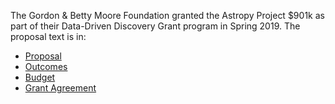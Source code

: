 The Gordon & Betty Moore Foundation granted the Astropy Project $901k as part of their Data-Driven Discovery Grant program in Spring 2019.  The proposal text is in:

* [Proposal](https://drive.google.com/file/d/17SVakDd6xRwVAZIu0KCK_gfaAodfRHXp/view?usp=sharing)
* [Outcomes](https://drive.google.com/file/d/1hDjbp68wzg3HGR_k9c3awbcbqMOZDSx2/view?usp=sharing)
* [Budget](https://drive.google.com/file/d/1tWoNrNoJCCyYFRHyA7wT3v1c-M6nKG4v/view?usp=sharing)
* [Grant Agreement](https://drive.google.com/file/d/1_7JGSBTUJa6_rAz83Y_EemodrKWKYYPb/view?usp=sharing)
